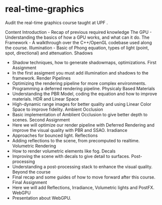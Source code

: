 # real-time-graphics
Audit the real-time graphics course taught at UPF .

Content
  Introduction
    - Recap of previous required knowledge
  The GPU
    - Understanding the basics of how a GPU works, and what can it do.
  The Framework
    - A walkthrough over the C++/OpenGL codebase used along the course.
  Illumination
    - Basic of Phong equation, types of light (point, spot, directional) and attenuation.
  Shadows
  - Shadow techniques, how to generate shadowmaps, optimizations.
  First Assignment
  - In the first assigment you must add illumination and shadows to the framework.
  Render Pipelines
  - Optimizing the rendering pipeline for more complex environments. Programming a deferred rendering pipeline.
  Physicaly Based Materials
  - Understanding the PBR Model, coding the equation and how to improve materials.
  HDR and Linear Space
  - High-dynamic range images for better quality and using Linear Color Space to improve fidelity.
  Ambient Occlusion
  - Basic implementation of Amblient Occlusion to give better depth to scenes.
  Second Assignment
  - Here we will optimize our render pipeline with Deferred Rendering and improve the visual quality with PBR and SSAO.
  Irradiance
  - Approaches for bounced light.
  Reflections
  - Adding reflections to the scene, from precomputed to realtime.
  Volumetric Rendering
  - How to render volumetric elements like fog.
  Decals
  - Improving the scene with decals to give detail to surfaces.
  Post-processing
  - Understanding a post-processing stack to enhance the visual quality.
  Beyond the course
  - Final recap and some guides of how to move forward after this course.
  Final Assignment
  - Here we will add Reflections, Irradiance, Volumetric lights and PostFX.
  WebGPU
  - Presentation about WebGPU.
